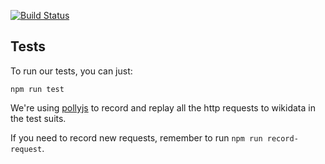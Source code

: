 [![Build Status](https://travis-ci.org/lisongx/wd-elements.svg?branch=master)](https://travis-ci.org/lisongx/wd-elements)


## Tests

To run our tests, you can just:

```
npm run test
```

We're using [pollyjs](https://github.com/Netflix/pollyjs) to record and replay all the http requests to wikidata in the test suits.

If you need to record new requests, remember to run `npm run record-request`.
